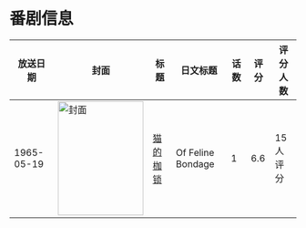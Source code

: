 # 番剧信息

|放送日期|封面|标题|日文标题|话数|评分|评分人数|
|---|---|---|---|---|---|---|
|1965-05-19|<img src="https://lain.bgm.tv/pic/cover/c/1d/77/264757_CSpEi.jpg" alt="封面" style="width:150px;height:200px;object-fit:cover;">|[猫的枷锁](https://bangumi.tv/subject/264757)|Of Feline Bondage|1|6.6|15人评分|
